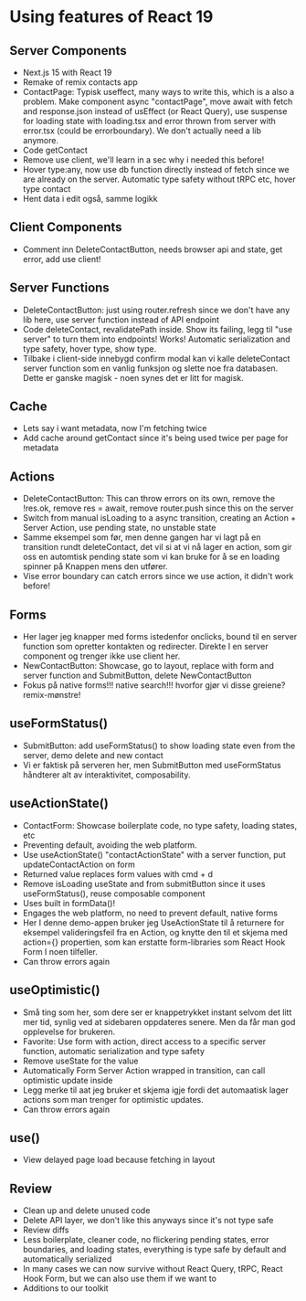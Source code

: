 # Using features of React 19

## Server Components

- Next.js 15 with React 19
- Remake of remix contacts app
- ContactPage: Typisk useffect, many ways to write this, which is a also a problem. Make component async "contactPage", move await with fetch and response.json instead of usEffect (or React Query), use suspense for loading state with loading.tsx and error thrown from server with error.tsx (could be errorboundary). We don't actually need a lib anymore.
- Code getContact
- Remove use client, we'll learn in a sec why i needed this before!
- Hover type:any, now use db function directly instead of fetch since we are already on the server. Automatic type safety without tRPC etc, hover type contact
- Hent data i edit også, samme logikk

## Client Components

- Comment inn DeleteContactButton, needs browser api and state, get error, add use client!

## Server Functions

- DeleteContactButton: just using router.refresh since we don't have any lib here, use server function instead of API endpoint
- Code deleteContact, revalidatePath inside. Show its failing, legg til "use server" to turn them into endpoints! Works! Automatic serialization and type safety, hover type, show type.
- Tilbake i client-side innebygd confirm modal kan vi kalle deleteContact server function som en vanlig funksjon og slette noe fra databasen. Dette er ganske magisk - noen synes det er litt for magisk.

## Cache

- Lets say i want metadata, now I'm fetching twice
- Add cache around getContact since it's being used twice per page for metadata

## Actions

- DeleteContactButton: This can throw errors on its own, remove the !res.ok, remove res = await, remove router.push since this on the server
- Switch from manual isLoading to a async transition, creating an Action + Server Action, use pending state, no unstable state
- Samme eksempel som før, men denne gangen har vi lagt på en transition rundt deleteContact, det vil si at vi nå lager en action, som gir oss en automtisk pending state som vi kan bruke for å se en loading spinner på Knappen mens den utfører.
- Vise error boundary can catch errors since we use action, it didn't work before!

## Forms

- Her lager jeg knapper med forms istedenfor onclicks, bound til en server function som opretter kontakten og redirecter. Direkte I en server component og trenger ikke use client her.
- NewContactButton: Showcase, go to layout, replace with form and server function and SubmitButton, delete NewContactButton
- Fokus på native forms!!! native search!!! hvorfor gjør vi disse greiene? remix-mønstre!

## useFormStatus()

- SubmitButton: add useFormStatus() to show loading state even from the server, demo delete and new contact
- Vi er faktisk på serveren her, men SubmitButton med useFormStatus håndterer alt av interaktivitet, composability.

## useActionState()

- ContactForm: Showcase boilerplate code, no type safety, loading states, etc
- Preventing default, avoiding the web platform.
- Use useActionState() "contactActionState" with a server function, put updateContactAction on form
- Returned value replaces form values with cmd + d
- Remove isLoading useState and from submitButton since it uses useFormStatus(), reuse composable component
- Uses built in formData()!
- Engages the web platform, no need to prevent default, native forms
- Her I denne demo-appen bruker jeg UseActionState til å returnere for eksempel valideringsfeil fra en Action, og knytte den til et skjema med action={} propertien, som kan erstatte form-libraries som React Hook Form I noen tilfeller.
- Can throw errors again

## useOptimistic()

- Små ting som her, som dere ser er knappetrykket instant selvom det litt mer tid, synlig ved at sidebaren oppdateres senere. Men da får man god opplevelse for brukeren.
- Favorite: Use form with action, direct access to a specific server function, automatic serialization and type safety
- Remove useState for the value
- Automatically Form Server Action wrapped in transition, can call optimistic update inside
- Legg merke til aat jeg bruker et skjema igje fordi det automaatisk lager actions som man trenger for optimistic updates.
- Can throw errors again

## use()

- View delayed page load because fetching in layout

## Review

- Clean up and delete unused code
- Delete API layer, we don't like this anyways since it's not type safe
- Review diffs
- Less boilerplate, cleaner code, no flickering pending states, error boundaries, and loading states, everything is type safe by default and automatically serialized
- In many cases we can now survive without React Query, tRPC, React Hook Form, but we can also use them if we want to
- Additions to our toolkit
